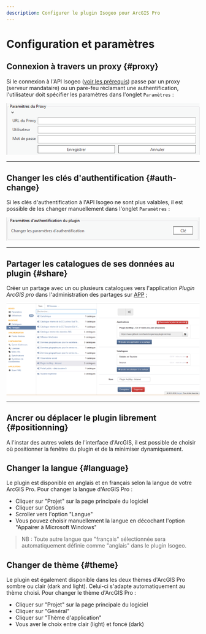```yaml
---
description: Configurer le plugin Isogeo pour ArcGIS Pro
---
```


# Configuration et paramètres

## Connexion à travers un proxy {#proxy}

Si le connexion à l'API Isogeo ([voir les prérequis](/prerequisites.md)) passe par un proxy (serveur mandataire) ou un pare-feu réclamant une authentification, l'utilisateur doit spécifier les paramètres dans l'onglet `Paramètres` :

![Configuer la connexion à travers un serveur mandataire (proxy) ou pare-feu](../../assets/plugin_ArcGISPro_proxy_form_FR.png)

---

## Changer les clés d'authentification {#auth-change}

Si les clés d'authentification à l'API Isogeo ne sont plus valables, il est possible de les changer manuellement dans l'onglet `Paramètres` :

!["Changer les clés API du plugin"](../../assets/plugin_ArcGISPro_authentication_button_FR.png)

---

## Partager les catalogues de ses données au plugin {#share}

Créer un partage avec un ou plusieurs catalogues vers l'application _Plugin ArcGIS pro_ dans l'administration des partages sur [APP](https://app.isogeo.com) ;

!["Créer et configurer un partage depuis Isogeo"](../../assets/app_share_toPlugin_FR.png)

---

## Ancrer ou déplacer le plugin librement {#positionning}

A l'instar des autres volets de l'interface d'ArcGIS, il est possible de choisir où positionner la fenêtre du plugin et de la minimiser dynamiquement.

## Changer la langue {#language}

Le plugin est disponible en anglais et en français selon la langue de votre ArcGIS Pro. Pour changer la langue d'ArcGIS Pro :

* Cliquer sur "Projet" sur la page principale du logiciel
* Cliquer sur Options
* Scroller vers l'option "Langue"
* Vous pouvez choisir manuellement la langue en décochant l'option "Appairer à Microsoft Windows"

> NB : Toute autre langue que "français" sélectionnée sera automatiquement définie comme "anglais" dans le plugin Isogeo.

## Changer de thème {#theme}

Le plugin est également disponible dans les deux thèmes d'ArcGIS Pro sombre ou clair (dark and light). Celui-ci s'adapte automatiquement au thème choisi. Pour changer le thème d'ArcGIS Pro :

* Cliquer sur "Projet" sur la page principale du logiciel
* Cliquer sur "Général"
* Cliquer sur "Thème d'application"
* Vous aver le choix entre clair (light) et foncé (dark)
